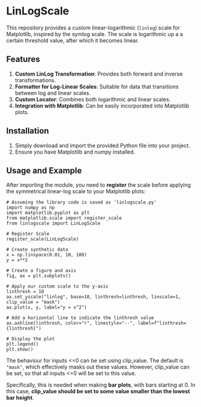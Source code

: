 # LinLogScale

This repository provides a custom linear-logarithmic (`linlog`) scale for Matplotlib, inspired by the symlog scale. The scale is logarithmic up a a certain threshold value, after which it becomes linear.

## Features

1. **Custom LinLog Transformation**: Provides both forward and inverse transformations.
2. **Formatter for Log-Linear Scales**: Suitable for data that transitions between log and linear scales.
3. **Custom Locator**: Combines both logarithmic and linear scales.
4. **Integration with Matplotlib**: Can be easily incorporated into Matplotlib plots.

## Installation

1. Simply download and import the provided Python file into your project.
2. Ensure you have Matplotlib and numpy installed.

## Usage and Example

After importing the module, you need to **register** the scale before applying the symmetrical linear-log scale to your Matplotlib plots:

```
# Assuming the library code is saved as 'linlogscale.py'
import numpy as np
import matplotlib.pyplot as plt
from matplotlib.scale import register_scale
from linlogscale import LinLogScale

# Register Scale
register_scale(LinLogScale)

# Create synthetic data
x = np.linspace(0.01, 10, 100)
y = x**2

# Create a figure and axis
fig, ax = plt.subplots()

# Apply our custom scale to the y-axis
linthresh = 10
ax.set_yscale("linlog", base=10, linthresh=linthresh, linscale=1, clip_value = "mask")
ax.plot(x, y, label="y = x^2")

# Add a horizontal line to indicate the linthresh value
ax.axhline(linthresh, color="r", linestyle="--", label=f"linthresh={linthresh}")

# Display the plot
plt.legend()
plt.show()
```

The behaviour for inputs <=0 can be set using clip_value. The default is ```"mask"```, which effectively masks out these values. However, clip_value can be set, so that all inputs <=0 will be set to this value.

Specifically, this is needed when making **bar plots**, with bars starting at 0. In this case,  **clip_value should be set to some value smaller than the lowest bar height**.

